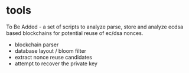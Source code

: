 # tools
To Be Added - a set of scripts to analyze parse, store and analyze ecdsa based blockchains for potential reuse of ec/dsa nonces.

* blockchain parser
* database layout / bloom filter
* extract nonce reuse candidates
* attempt to recover the private key
